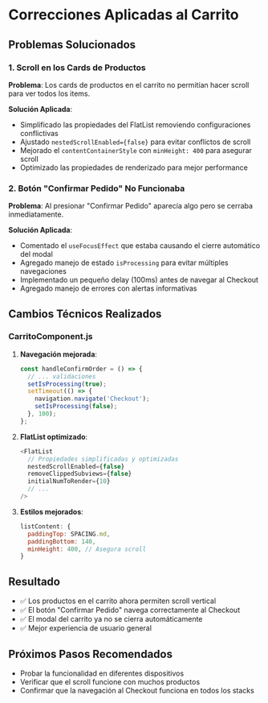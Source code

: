 # Correcciones Aplicadas al Carrito

## Problemas Solucionados

### 1. Scroll en los Cards de Productos
**Problema**: Los cards de productos en el carrito no permitían hacer scroll para ver todos los items.

**Solución Aplicada**:
- Simplificado las propiedades del FlatList removiendo configuraciones conflictivas
- Ajustado `nestedScrollEnabled={false}` para evitar conflictos de scroll
- Mejorado el `contentContainerStyle` con `minHeight: 400` para asegurar scroll
- Optimizado las propiedades de renderizado para mejor performance

### 2. Botón "Confirmar Pedido" No Funcionaba
**Problema**: Al presionar "Confirmar Pedido" aparecía algo pero se cerraba inmediatamente.

**Solución Aplicada**:
- Comentado el `useFocusEffect` que estaba causando el cierre automático del modal
- Agregado manejo de estado `isProcessing` para evitar múltiples navegaciones
- Implementado un pequeño delay (100ms) antes de navegar al Checkout
- Agregado manejo de errores con alertas informativas

## Cambios Técnicos Realizados

### CarritoComponent.js
1. **Navegación mejorada**:
   ```javascript
   const handleConfirmOrder = () => {
     // ... validaciones
     setIsProcessing(true);
     setTimeout(() => {
       navigation.navigate('Checkout');
       setIsProcessing(false);
     }, 100);
   };
   ```

2. **FlatList optimizado**:
   ```javascript
   <FlatList
     // Propiedades simplificadas y optimizadas
     nestedScrollEnabled={false}
     removeClippedSubviews={false}
     initialNumToRender={10}
     // ...
   />
   ```

3. **Estilos mejorados**:
   ```javascript
   listContent: {
     paddingTop: SPACING.md,
     paddingBottom: 140,
     minHeight: 400, // Asegura scroll
   }
   ```

## Resultado
- ✅ Los productos en el carrito ahora permiten scroll vertical
- ✅ El botón "Confirmar Pedido" navega correctamente al Checkout
- ✅ El modal del carrito ya no se cierra automáticamente
- ✅ Mejor experiencia de usuario general

## Próximos Pasos Recomendados
- Probar la funcionalidad en diferentes dispositivos
- Verificar que el scroll funcione con muchos productos
- Confirmar que la navegación al Checkout funciona en todos los stacks